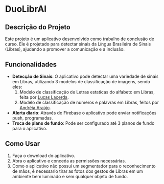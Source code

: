 # DuoLibrAI

## Descrição do Projeto
Este projeto é um aplicativo desenvolvido como trabalho de conclusão de curso. Ele é projetado para detectar sinais da Língua Brasileira de Sinais (Libras), ajudando a promover a comunicação e a inclusão.

## Funcionalidades
- **Detecção de Sinais**: O aplicativo pode detectar uma variedade de sinais em Libras, utilizando 3 modelos de classificação de imagens, sendo eles:
    1. Modelo de classificação de Letras estaticas do alfabeto em Libras, feita por [Lucas Lacerda](https://github.com/lucaaslb/cnn-libras).
    2. Modelo de classificação de numeros e palavras em Libras, feitos por [Andréia Araújo](https://github.com/Andreia-oliv/Projeto_Libras).
- **Alerta diario**: Através do Firebase o aplicativo pode enviar notificações push, programadas.
- **Troca de plano de fundo**: Pode ser configurado até 3 planos de fundo para o aplicativo.

## Como Usar
1. Faça o download do aplicativo.
2. Abra o aplicativo e conceda as permissões necessárias.
3. Como o aplicativo não possui um segmentador para o reconhecimento de mãos, é necessario tirar as fotos dos gestos de Libras em um ambiente bem luminado e sem qualquer objeto de fundo.

